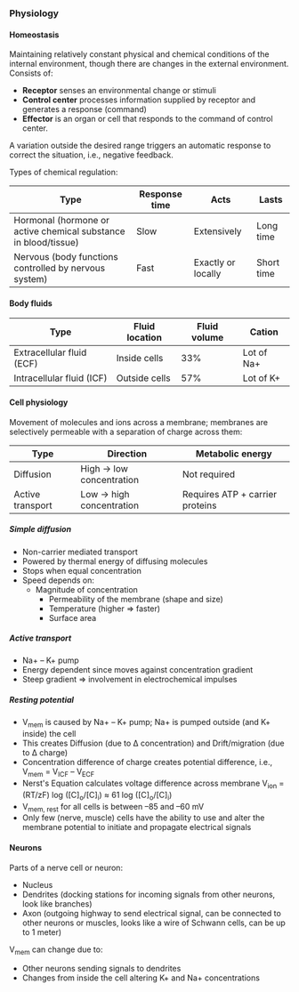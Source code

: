 ### Physiology

#### Homeostasis

Maintaining relatively constant physical and chemical conditions of the internal environment, though there are changes in the external environment. Consists of:

- **Receptor** senses an environmental change or stimuli
- **Control center** processes information supplied by receptor and generates a response (command)
- **Effector** is an organ or cell that responds to the command of control center.

A variation outside the desired range triggers an automatic response to correct the situation, i.e., negative feedback.

Types of chemical regulation:

| Type | Response time | Acts | Lasts |
| - | - | - | - |
| Hormonal (hormone or active chemical substance in blood/tissue) | Slow | Extensively | Long time |
| Nervous (body functions controlled by nervous system) | Fast | Exactly or locally | Short time |

#### Body fluids

| Type | Fluid location | Fluid volume | Cation |
| - | - | - | - |
| Extracellular fluid (ECF)  | Inside cells | 33% | Lot of Na+ |
| Intracellular fluid (ICF) | Outside cells | 57% | Lot of K+ |

#### Cell physiology

Movement of molecules and ions across a membrane; membranes are selectively permeable with a separation of charge across them:

| Type | Direction | Metabolic energy |
| - | - | - |
| Diffusion  | High → low concentration | Not required |
| Active transport | Low → high concentration | Requires ATP + carrier proteins |

##### Simple diffusion

- Non-carrier mediated transport
- Powered by thermal energy of diffusing molecules
- Stops when equal concentration
- Speed depends on:
  - Magnitude of concentration
	- Permeability of the membrane (shape and size)
	- Temperature (higher ⇒ faster)
	- Surface area

##### Active transport

- Na+ – K+ pump
- Energy dependent since moves against concentration gradient
- Steep gradient ⇒ involvement in electrochemical impulses

##### Resting potential

- V<sub>mem</sub> is caused by Na+ – K+ pump; Na+ is pumped outside (and K+ inside) the cell
- This creates Diffusion (due to Δ concentration) and Drift/migration (due to Δ charge)
- Concentration difference of charge creates potential difference, i.e.,  V<sub>mem</sub> = V<sub>ICF</sub> – V<sub>ECF</sub>
- Nerst's Equation calculates voltage difference across membrane V<sub>ion</sub> = (RT/zF) log (\[C]<sub>o</sub>/\[C]<sub>i</sub>) ≈ 61 log (\[C]<sub>o</sub>/\[C]<sub>i</sub>)
- V<sub>mem, rest</sub> for all cells is between –85 and –60 mV
- Only few (nerve, muscle) cells have the ability to  use and alter the membrane potential to initiate and propagate electrical signals

#### Neurons

Parts of a nerve cell or neuron:

- Nucleus
- Dendrites (docking stations for incoming signals from other neurons, look like branches)
- Axon (outgoing highway to send electrical signal, can be connected to other neurons or muscles, looks like a wire of Schwann cells, can be up to 1 meter)

V<sub>mem</sub> can change due to:

- Other neurons sending signals to dendrites
- Changes from inside the cell altering K+ and Na+ concentrations

